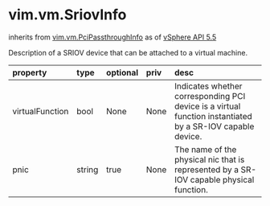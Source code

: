 vim.vm.SriovInfo
================
inherits from [vim.vm.PciPassthroughInfo](docs/vim.vm.PciPassthroughInfo.md)
as of [vSphere API 5.5](vim.version.md#vim.version.version9)


Description of a SRIOV device that can be attached to a virtual machine.

| property | type | optional | priv | desc |
|:---------|:-----|:---------|:-----|:-----|
| virtualFunction | bool | None | None | Indicates whether corresponding PCI device is a virtual function   instantiated by a SR-IOV capable device. |
| pnic | string | true | None | The name of the physical nic that is represented by a SR-IOV   capable physical function. |



